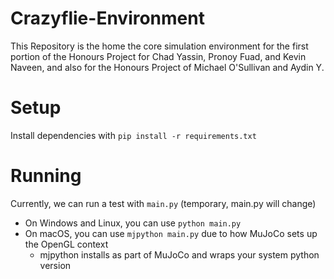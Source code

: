 # Crazyflie-Environment

This Repository is the home the core simulation environment for the first portion of the Honours Project for Chad Yassin, Pronoy Fuad, and Kevin Naveen, and also for the Honours Project of Michael O'Sullivan and Aydin Y.

# Setup

Install dependencies with `pip install -r requirements.txt`

# Running

Currently, we can run a test with `main.py` (temporary, main.py will change)
- On Windows and Linux, you can use `python main.py`
- On macOS, you can use `mjpython main.py` due to how MuJoCo sets up the OpenGL context
  - mjpython installs as part of MuJoCo and wraps your system python version
